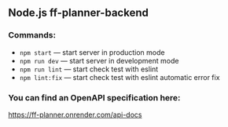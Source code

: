 ## Node.js ff-planner-backend

### Commands:

- `npm start` &mdash; start server in production mode
- `npm run dev` &mdash; start server in development mode
- `npm run lint` &mdash; start check test with eslint
- `npm lint:fix` &mdash; start check test with eslint automatic error fix

### You can find an OpenAPI specification here:
https://ff-planner.onrender.com/api-docs
